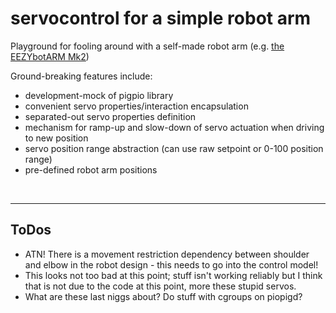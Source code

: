 # servocontrol for a simple robot arm

Playground for fooling around with a self-made robot arm (e.g. [the EEZYbotARM Mk2](https://www.instructables.com/EEZYbotARM-Mk2-3D-Printed-Robot/))

Ground-breaking features include:

- development-mock of pigpio library
- convenient servo properties/interaction encapsulation
- separated-out servo properties definition
- mechanism for ramp-up and slow-down of servo actuation when driving to new position
- servo position range abstraction (can use raw setpoint or 0-100 position range)
- pre-defined robot arm positions

&nbsp;

---

## ToDos

- ATN! There is a movement restriction dependency between shoulder and elbow in the robot design - this needs to go into the control model!
- This looks not too bad at this point; stuff isn't working reliably but I think that is not due to the code at this point, more these stupid servos.
- What are these last niggs about? Do stuff with cgroups on piopigd?
